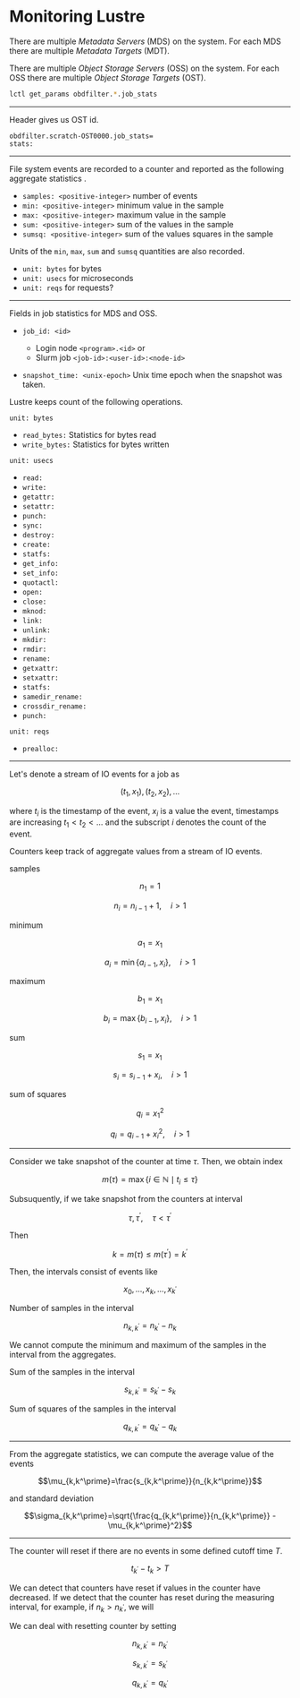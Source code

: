 # Monitoring Lustre
There are multiple *Metadata Servers* (MDS) on the system. For each MDS there are multiple *Metadata Targets* (MDT).

There are multiple *Object Storage Servers* (OSS) on the system. For each OSS there are multiple *Object Storage Targets* (OST).

```sh
lctl get_params obdfilter.*.job_stats
```

---

Header gives us OST id.

```
obdfilter.scratch-OST0000.job_stats=
stats:
```

---

File system events are recorded to a counter and reported as the following aggregate statistics .

- `samples: <positive-integer>` number of events
- `min: <positive-integer>` minimum value in the sample
- `max: <positive-integer>` maximum value in the sample
- `sum: <positive-integer>` sum of the values in the sample
- `sumsq: <positive-integer>` sum of the values squares in the sample

Units of the `min`, `max`, `sum` and `sumsq` quantities are also recorded.

- `unit: bytes` for bytes
- `unit: usecs` for microseconds
- `unit: reqs` for requests?

---

Fields in job statistics for MDS and OSS.

- `job_id: <id>`
    - Login node `<program>.<id>` or 
    - Slurm job `<job-id>:<user-id>:<node-id>`

- `snapshot_time: <unix-epoch>` Unix time epoch when the snapshot was taken.

Lustre keeps count of the following operations.

`unit: bytes`

- `read_bytes:` Statistics for bytes read
- `write_bytes:` Statistics for bytes written

`unit: usecs`

- `read:`
- `write:`
- `getattr:`
- `setattr:`
- `punch:`
- `sync:`
- `destroy:`
- `create:`
- `statfs:`
- `get_info:`
- `set_info:`
- `quotactl:`
- `open:`
- `close:`
- `mknod:`
- `link:`
- `unlink:`
- `mkdir:`
- `rmdir:`
- `rename:`
- `getxattr:`
- `setxattr:`
- `statfs:`
- `samedir_rename:`
- `crossdir_rename:`
- `punch:`

`unit: reqs`

- `prealloc:`

---

Let's denote a stream of IO events for a job as

$$(t_1,x_1),(t_2,x_2),...$$

where $t_i$ is the timestamp of the event, $x_i$ is a value the event, timestamps are increasing $t_1< t_2< ...$ and the subscript $i$ denotes the count of the event.

Counters keep track of aggregate values from a stream of IO events.

samples

$$n_1=1$$

$$n_i=n_{i-1}+1,\quad i>1$$

minimum

$$a_1=x_1$$

$$a_i=\min\{a_{i-1},x_{i}\},\quad i>1$$

maximum

$$b_1=x_1$$

$$b_i=\max\{b_{i-1},x_{i}\},\quad i>1$$

sum

$$s_1=x_1$$

$$s_i=s_{i-1}+x_i,\quad i>1$$

sum of squares

$$q_i=x_1^2$$

$$q_i=q_{i-1}+x_i^2,\quad i>1$$

---

Consider we take snapshot of the counter at time $\tau.$ Then, we obtain index

$$m(\tau)=\max\{i\in\mathbb{N}\mid t_i\le\tau\}$$

Subsuquently, if we take snapshot from the counters at interval

$$\tau, \tau^\prime,\quad \tau< \tau^\prime$$

Then

$$k=m(\tau)\le m(\tau^\prime)=k^\prime$$

Then, the intervals consist of events like

$$x_0,...,x_{k},...,x_{k^\prime}$$

Number of samples in the interval 

$$n_{k,k^\prime}=n_{k^\prime}-n_k$$

We cannot compute the minimum and maximum of the samples in the interval from the aggregates.

Sum of the samples in the interval

$$s_{k,k^\prime}=s_{k^\prime}-s_{k}$$

Sum of squares of the samples in the interval

$$q_{k,k^\prime}=q_{k^\prime}-q_{k}$$

---

From the aggregate statistics, we can compute the average value of the events

$$\mu_{k,k^\prime}=\frac{s_{k,k^\prime}}{n_{k,k^\prime}}$$

and standard deviation

$$\sigma_{k,k^\prime}=\sqrt{\frac{q_{k,k^\prime}}{n_{k,k^\prime}} - \mu_{k,k^\prime}^2}$$

---

The counter will reset if there are no events in some defined cutoff time $T$.

$$t_{k^\prime}-t_k>T$$

We can detect that counters have reset if values in the counter have decreased. If we detect that the counter has reset during the measuring interval, for example, if $n_k>n_{k^\prime},$ we will 

We can deal with resetting counter by setting 

$$n_{k,k^\prime}=n_{k^\prime}$$

$$s_{k,k^\prime}=s_{k^\prime}$$

$$q_{k,k^\prime}=q_{k^\prime}$$


